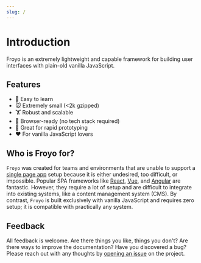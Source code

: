 ```yaml
---
slug: /
---
```


# Introduction

Froyo is an extremely lightweight and capable framework for building user interfaces with plain-old vanilla JavaScript.

## Features

-   📖 Easy to learn
-   🐭 Extremely small (<2k gzipped)
-   🏋 Robust and scalable
-   🚀 Browser-ready (no tech stack required)
-   🐇 Great for rapid prototyping
-   ❤ For vanilla JavaScript lovers

## Who is Froyo for?

`Froyo` was created for teams and environments that are unable to support a [single page app](https://developer.mozilla.org/en-US/docs/Glossary/SPA) setup because it is either undesired, too difficult, or impossible. Popular SPA frameworks like [React](https://reactjs.org/), [Vue](https://vuejs.org/), and [Angular](https://angularjs.org/) are fantastic. However, they require a lot of setup and are difficult to integrate into existing systems, like a content management system (CMS). By contrast, `Froyo` is built exclusively with vanilla JavaScript and requires zero setup; it is compatible with practically any system.

## Feedback

All feedback is welcome. Are there things you like, things you don't? Are there ways to improve the documentation? Have you discovered a bug? Please reach out with any thoughts by [opening an issue](https://github.com/marksmccann/froyo/issues/new) on the project.
